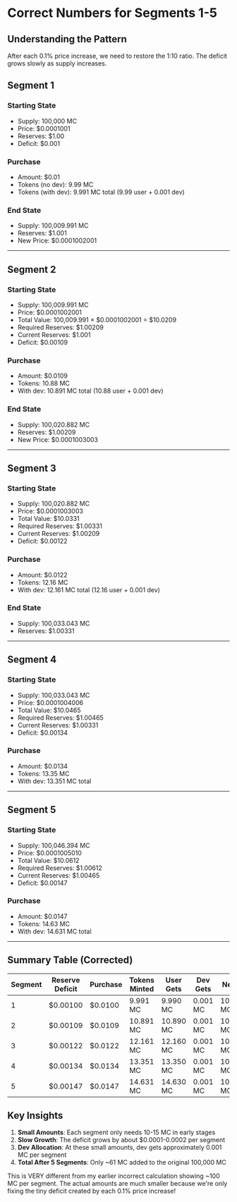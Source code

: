 # Correct Numbers for Segments 1-5

## Understanding the Pattern

After each 0.1% price increase, we need to restore the 1:10 ratio. The deficit grows slowly as supply increases.

## Segment 1

### Starting State
- Supply: 100,000 MC
- Price: $0.0001001 
- Reserves: $1.00
- Deficit: $0.001

### Purchase
- Amount: $0.01
- Tokens (no dev): 9.99 MC
- Tokens (with dev): 9.991 MC total (9.99 user + 0.001 dev)

### End State
- Supply: 100,009.991 MC
- Reserves: $1.001
- New Price: $0.0001002001

---

## Segment 2

### Starting State
- Supply: 100,009.991 MC
- Price: $0.0001002001
- Total Value: 100,009.991 × $0.0001002001 = $10.0209
- Required Reserves: $1.00209
- Current Reserves: $1.001
- Deficit: $0.00109

### Purchase
- Amount: $0.0109
- Tokens: 10.88 MC
- With dev: 10.891 MC total (10.88 user + 0.001 dev)

### End State
- Supply: 100,020.882 MC
- Reserves: $1.00209
- New Price: $0.0001003003

---

## Segment 3

### Starting State
- Supply: 100,020.882 MC
- Price: $0.0001003003
- Total Value: $10.0331
- Required Reserves: $1.00331
- Current Reserves: $1.00209
- Deficit: $0.00122

### Purchase
- Amount: $0.0122
- Tokens: 12.16 MC
- With dev: 12.161 MC total (12.16 user + 0.001 dev)

### End State
- Supply: 100,033.043 MC
- Reserves: $1.00331

---

## Segment 4

### Starting State
- Supply: 100,033.043 MC
- Price: $0.0001004006
- Total Value: $10.0465
- Required Reserves: $1.00465
- Current Reserves: $1.00331
- Deficit: $0.00134

### Purchase
- Amount: $0.0134
- Tokens: 13.35 MC
- With dev: 13.351 MC total

---

## Segment 5

### Starting State
- Supply: 100,046.394 MC
- Price: $0.0001005010
- Total Value: $10.0612
- Required Reserves: $1.00612
- Current Reserves: $1.00465
- Deficit: $0.00147

### Purchase
- Amount: $0.0147
- Tokens: 14.63 MC
- With dev: 14.631 MC total

---

## Summary Table (Corrected)

| Segment | Reserve Deficit | Purchase | Tokens Minted | User Gets | Dev Gets | New Supply |
|---------|----------------|----------|---------------|-----------|----------|------------|
| 1 | $0.00100 | $0.0100 | 9.991 MC | 9.990 MC | 0.001 MC | 100,009.991 MC |
| 2 | $0.00109 | $0.0109 | 10.891 MC | 10.890 MC | 0.001 MC | 100,020.882 MC |
| 3 | $0.00122 | $0.0122 | 12.161 MC | 12.160 MC | 0.001 MC | 100,033.043 MC |
| 4 | $0.00134 | $0.0134 | 13.351 MC | 13.350 MC | 0.001 MC | 100,046.394 MC |
| 5 | $0.00147 | $0.0147 | 14.631 MC | 14.630 MC | 0.001 MC | 100,061.025 MC |

## Key Insights

1. **Small Amounts**: Each segment only needs 10-15 MC in early stages
2. **Slow Growth**: The deficit grows by about $0.0001-0.0002 per segment
3. **Dev Allocation**: At these small amounts, dev gets approximately 0.001 MC per segment
4. **Total After 5 Segments**: Only ~61 MC added to the original 100,000 MC

This is VERY different from my earlier incorrect calculation showing ~100 MC per segment. The actual amounts are much smaller because we're only fixing the tiny deficit created by each 0.1% price increase!